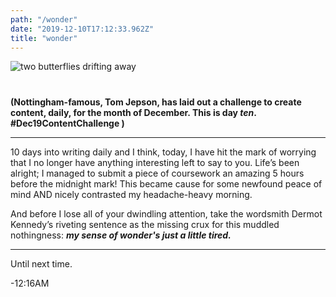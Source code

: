 ```yaml
---
path: "/wonder"
date: "2019-12-10T17:12:33.962Z"
title: "wonder"
---
```


<img src="/blog/wonder.png" alt="two butterflies drifting away" style="margin: 0px 0 40px; display: block; max-width: 100%;" />


**(Nottingham-famous, Tom Jepson, has laid out a challenge to create content, daily, for the month of December. This is day _ten_. #Dec19ContentChallenge )**    
<hr/>   


10 days into writing daily and I think, today, I have hit the mark of worrying that I no longer have anything interesting left to say to you. Life’s been alright; I managed to submit a piece of coursework an amazing 5 hours before the midnight mark! This became cause for some newfound peace of mind AND nicely contrasted my headache-heavy morning.  


And before I lose all of your dwindling attention, take the wordsmith Dermot Kennedy’s riveting sentence as the missing crux for this muddled nothingness: _**my sense of wonder's just a little tired.**_  





<hr>  


Until next time.  

-12:16AM